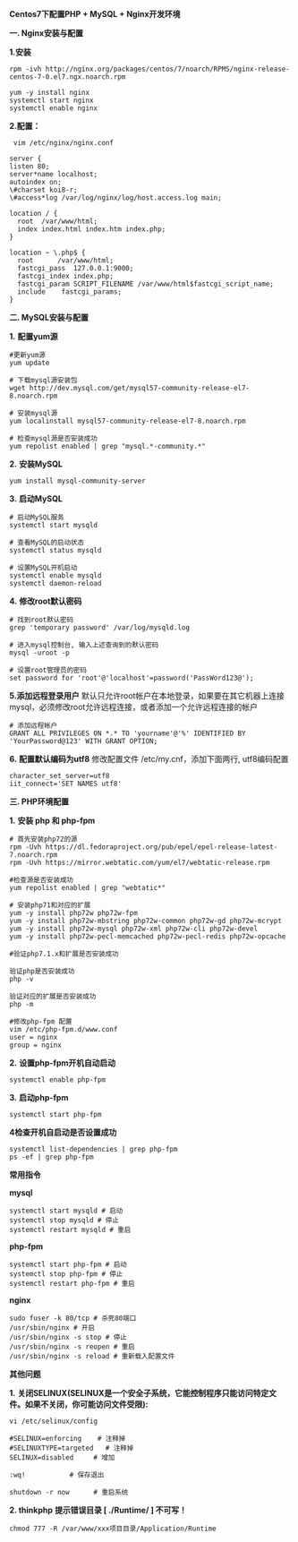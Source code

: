 **Centos7下配置PHP + MySQL + Nginx开发环境**

**一. Nginx安装与配置**

**1.安装**

```
rpm -ivh http://nginx.org/packages/centos/7/noarch/RPMS/nginx-release-centos-7-0.el7.ngx.noarch.rpm

yum -y install nginx
systemctl start nginx
systemctl enable nginx
```

 **2.配置：**

```
 vim /etc/nginx/nginx.conf

server {
listen 80;
server*name localhost;
autoindex on;
\#charset koi8-r;
\#access*log /var/log/nginx/log/host.access.log main;

location / { 
  root  /var/www/html; 
  index index.html index.htm index.php; 
} 

location ~ \.php$ { 
  root      /var/www/html; 
  fastcgi_pass  127.0.0.1:9000; 
  fastcgi_index index.php; 
  fastcgi_param SCRIPT_FILENAME /var/www/html$fastcgi_script_name; 
  include    fastcgi_params; 
}
```

 

**二. MySQL安装与配置**

**1.** **配置yum源**

```
#更新yum源
yum update    

# 下载mysql源安装包
wget http://dev.mysql.com/get/mysql57-community-release-el7-8.noarch.rpm

# 安装mysql源 
yum localinstall mysql57-community-release-el7-8.noarch.rpm

# 检查mysql源是否安装成功
yum repolist enabled | grep "mysql.*-community.*"
```

**2.** **安装MySQL**

```
yum install mysql-community-server
```

**3.** **启动MySQL**

```
# 启动MySQL服务
systemctl start mysqld

# 查看MySQL的启动状态
systemctl status mysqld

# 设置MySQL开机启动
systemctl enable mysqld
systemctl daemon-reload
```

**4.** **修改root默认密码**

```
# 找到root默认密码
grep 'temporary password' /var/log/mysqld.log

# 进入mysql控制台, 输入上述查询到的默认密码
mysql -uroot -p

# 设置root管理员的密码
set password for 'root'@'localhost'=password('PassWord123@');
```

**5.添加远程登录用户**
默认只允许root帐户在本地登录，如果要在其它机器上连接mysql，必须修改root允许远程连接，或者添加一个允许远程连接的帐户

```
# 添加远程帐户
GRANT ALL PRIVILEGES ON *.* TO 'yourname'@'%' IDENTIFIED BY 'YourPassword@123' WITH GRANT OPTION;
```

**6.** **配置默认编码为utf8**
修改配置文件 /etc/my.cnf，添加下面两行, utf8编码配置

```
character_set_server=utf8
iit_connect='SET NAMES utf8'
```


**三. PHP环境配置**

**1.** **安装 php 和 php-fpm**

```
# 首先安装php72的源
rpm -Uvh https://dl.fedoraproject.org/pub/epel/epel-release-latest-7.noarch.rpm
rpm -Uvh https://mirror.webtatic.com/yum/el7/webtatic-release.rpm

#检查源是否安装成功
yum repolist enabled | grep "webtatic*"

# 安装php71和对应的扩展
yum -y install php72w php72w-fpm
yum -y install php72w-mbstring php72w-common php72w-gd php72w-mcrypt
yum -y install php72w-mysql php72w-xml php72w-cli php72w-devel
yum -y install php72w-pecl-memcached php72w-pecl-redis php72w-opcache

#验证php7.1.x和扩展是否安装成功

验证php是否安装成功
php -v 

验证对应的扩展是否安装成功
php -m

#修改php-fpm 配置
vim /etc/php-fpm.d/www.conf
user = nginx
group = nginx
```

**2.** **设置php-fpm开机自动启动**

```
systemctl enable php-fpm
```

**3.** **启动php-fpm**

```
systemctl start php-fpm
```

 **4检查开机自启动是否设置成功**

```
systemctl list-dependencies | grep php-fpm
ps -ef | grep php-fpm
```

 

**常用指令**

**mysql**

```
systemctl start mysqld # 启动
systemctl stop mysqld # 停止
systemctl restart mysqld # 重启
```

**php-fpm**

```
systemctl start php-fpm # 启动
systemctl stop php-fpm # 停止
systemctl restart php-fpm # 重启
```

**nginx**

```
sudo fuser -k 80/tcp # 杀死80端口
/usr/sbin/nginx # 开启
/usr/sbin/nginx -s stop # 停止
/usr/sbin/nginx -s reopen # 重启
/usr/sbin/nginx -s reload # 重新载入配置文件
```

**其他问题**

**1.** **关闭SELINUX(SELINUX是一个安全子系统，它能控制程序只能访问特定文件。如果不关闭，你可能访问文件受限):**

```
vi /etc/selinux/config

#SELINUX=enforcing    # 注释掉
#SELINUXTYPE=targeted   # 注释掉
SELINUX=disabled     # 增加

:wq!           # 保存退出

shutdown -r now      # 重启系统
```

**2. thinkphp** **提示错误目录 [ ./Runtime/ ] 不可写！**

```
chmod 777 -R /var/www/xxx项目目录/Application/Runtime
```

